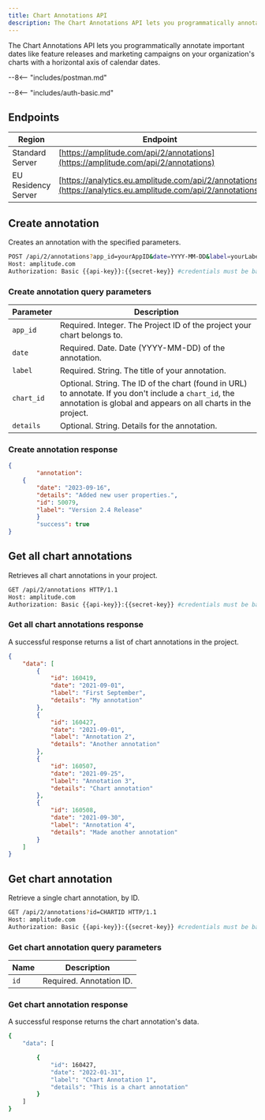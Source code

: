 ```yaml
---
title: Chart Annotations API
description: The Chart Annotations API lets you programmatically annotate important dates like feature releases and marketing campaigns on your organization's charts with a horizontal axis of calendar dates.
---
```


The Chart Annotations API lets you programmatically annotate important dates like feature releases and marketing campaigns on your organization's charts with a horizontal axis of calendar dates.

--8<-- "includes/postman.md"

--8<-- "includes/auth-basic.md"

## Endpoints

| Region | Endpoint |
| --- | --- |
| Standard Server | [https://amplitude.com/api/2/annotations](https://amplitude.com/api/2/annotations) |
| EU Residency Server | [https://analytics.eu.amplitude.com/api/2/annotations](https://analytics.eu.amplitude.com/api/2/annotations) |

## Create annotation

Creates an annotation with the specified parameters.

```bash
POST /api/2/annotations?app_id=yourAppID&date=YYYY-MM-DD&label=yourLabel&chart_id=yourChartID&details=yourDetails HTTP/1.1
Host: amplitude.com
Authorization: Basic {{api-key}}:{{secret-key}} #credentials must be base64 encoded
```

### Create annotation query parameters

|Parameter|Description|
|----|----|
|`app_id`| <span class="required">Required</span>. Integer. The Project ID of the project your chart belongs to.|
|`date`| <span class="required">Required</span>. Date. Date (YYYY-MM-DD) of the annotation.|
|`label`| <span class="required">Required</span>. String. The title of your annotation.|
|`chart_id`| <span class="optional">Optional</span>. String. The ID of the chart (found in URL) to annotate. If you don't include a `chart_id`, the annotation is global and appears on all charts in the project.|
|`details`|<span class="optional">Optional</span>. String. Details for the annotation.|

### Create annotation response

```json
{
        "annotation": 
    {
        "date": "2023-09-16", 
        "details": "Added new user properties.", 
        "id": 50079, 
        "label": "Version 2.4 Release"
        } 
        "success": true
}
```

## Get all chart annotations

Retrieves all chart annotations in your project.

```bash
GET /api/2/annotations HTTP/1.1
Host: amplitude.com
Authorization: Basic {{api-key}}:{{secret-key}} #credentials must be base64 encoded
```

### Get all chart annotations response

A successful response returns a list of chart annotations in the project.

```json
{
    "data": [
        {
            "id": 160419,
            "date": "2021-09-01",
            "label": "First September",
            "details": "My annotation"
        },
        {
            "id": 160427,
            "date": "2021-09-01",
            "label": "Annotation 2",
            "details": "Another annotation"
        },
        {
            "id": 160507,
            "date": "2021-09-25",
            "label": "Annotation 3",
            "details": "Chart annotation"
        },
        {
            "id": 160508,
            "date": "2021-09-30",
            "label": "Annotation 4",
            "details": "Made another annotation"
        }
    ]
}
```

## Get chart annotation

Retrieve a single chart annotation, by ID.

```bash
GET /api/2/annotations?id=CHARTID HTTP/1.1
Host: amplitude.com
Authorization: Basic {{api-key}}:{{secret-key}} #credentials must be base64 encoded
```

### Get chart annotation query parameters

|Name|Description|
|----|-----------|
|`id`|<span class="required">Required</span>. Annotation ID.|

### Get chart annotation response

A successful response returns the chart annotation's data.

```bash
{
    "data": [

        {
            "id": 160427,
            "date": "2022-01-31",
            "label": "Chart Annotation 1",
            "details": "This is a chart annotation"
        }
    ]
}
```

